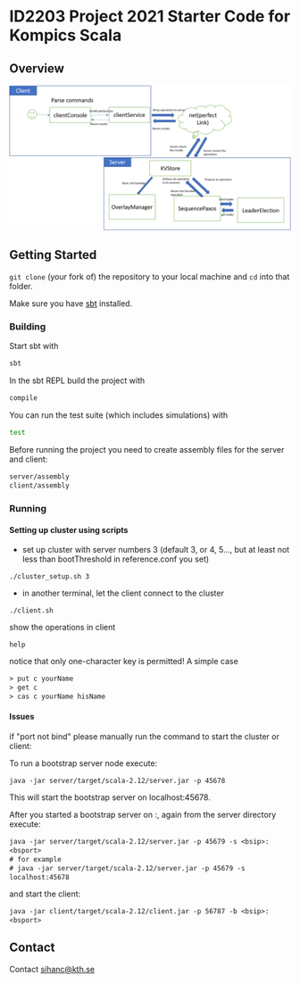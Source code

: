 # ID2203 Project 2021 Starter Code for Kompics Scala


## Overview

![structure](Workflow.png)

## Getting Started

`git clone` (your fork of) the repository to your local machine and `cd` into that folder.

Make sure you have [sbt](https://www.scala-sbt.org/) installed.

### Building

Start sbt with

```bash
sbt
```

In the sbt REPL build the project with

```bash
compile
```

You can run the test suite (which includes simulations) with

```bash
test
```

Before running the project you need to create assembly files for the server and client:

```bash
server/assembly
client/assembly
```

### Running


#### Setting up cluster using scripts

* set up cluster with server numbers 3 (default 3, or 4, 5..., but at least not less than bootThreshold in reference.conf you set)

```
./cluster_setup.sh 3
```

* in another terminal, let the client connect to the cluster

```
./client.sh
```

show the operations in client
```
help
```

notice that only one-character key is permitted!
A simple case

```
> put c yourName
> get c
> cas c yourName hisName
```

#### Issues
if "port not bind" please manually run the command to start the cluster or client:

To run a bootstrap server node execute:
```
java -jar server/target/scala-2.12/server.jar -p 45678
```
This will start the bootstrap server on localhost:45678.

After you started a bootstrap server on <bsip>:<bsport>, again from the server directory execute:
  
```
java -jar server/target/scala-2.12/server.jar -p 45679 -s <bsip>:<bsport>
# for example
# java -jar server/target/scala-2.12/server.jar -p 45679 -s localhost:45678
```

and start the client:

```
java -jar client/target/scala-2.12/client.jar -p 56787 -b <bsip>:<bsport>
```

## Contact
Contact [sihanc@kth.se](sihanc@kth.se)
